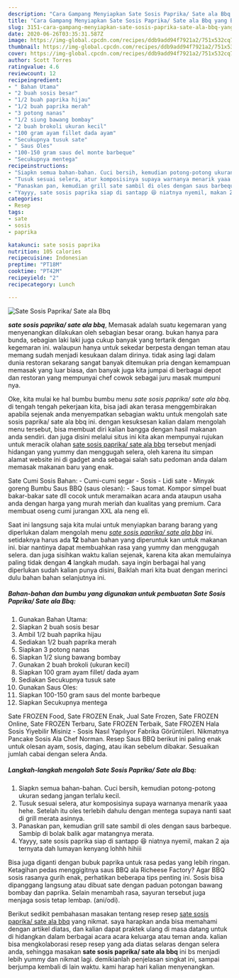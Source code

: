 ```yaml
---
description: "Cara Gampang Menyiapkan Sate Sosis Paprika/ Sate ala Bbq yang Bikin Ngiler"
title: "Cara Gampang Menyiapkan Sate Sosis Paprika/ Sate ala Bbq yang Bikin Ngiler"
slug: 3151-cara-gampang-menyiapkan-sate-sosis-paprika-sate-ala-bbq-yang-bikin-ngiler
date: 2020-06-26T03:35:31.587Z
image: https://img-global.cpcdn.com/recipes/ddb9add94f7921a2/751x532cq70/sate-sosis-paprika-sate-ala-bbq-foto-resep-utama.jpg
thumbnail: https://img-global.cpcdn.com/recipes/ddb9add94f7921a2/751x532cq70/sate-sosis-paprika-sate-ala-bbq-foto-resep-utama.jpg
cover: https://img-global.cpcdn.com/recipes/ddb9add94f7921a2/751x532cq70/sate-sosis-paprika-sate-ala-bbq-foto-resep-utama.jpg
author: Scott Torres
ratingvalue: 4.6
reviewcount: 12
recipeingredient:
- " Bahan Utama"
- "2 buah sosis besar"
- "1/2 buah paprika hijau"
- "1/2 buah paprika merah"
- "3 potong nanas"
- "1/2 siung bawang bombay"
- "2 buah brokoli ukuran kecil"
- "100 gram ayam fillet dada ayam"
- "Secukupnya tusuk sate"
- " Saus Oles"
- "100-150 gram saus del monte barbeque"
- "Secukupnya mentega"
recipeinstructions:
- "Siapkn semua bahan-bahan. Cuci bersih, kemudian potong-potong ukuran sedang jangan terlalu kecil."
- "Tusuk sesuai selera, atur komposisinya supaya warnanya menarik yaaa hehe. Setelah itu oles terlebih dahulu dengan mentega supaya nanti saat di grill merata asinnya."
- "Panaskan pan, kemudian grill sate sambil di oles dengan saus barbeque. Sambip di bolak balik agar matangnya merata."
- "Yayyy, sate sosis paprika siap di santapp 😆 niatnya nyemil, makan 2 aja ternyata dah lumayan kenyang lohhh hihiii"
categories:
- Resep
tags:
- sate
- sosis
- paprika

katakunci: sate sosis paprika 
nutrition: 105 calories
recipecuisine: Indonesian
preptime: "PT18M"
cooktime: "PT42M"
recipeyield: "2"
recipecategory: Lunch

---
```



![Sate Sosis Paprika/ Sate ala Bbq](https://img-global.cpcdn.com/recipes/ddb9add94f7921a2/751x532cq70/sate-sosis-paprika-sate-ala-bbq-foto-resep-utama.jpg)

<b><i>sate sosis paprika/ sate ala bbq</i></b>, Memasak adalah suatu kegemaran yang menyenangkan dilakukan oleh sebagian besar orang. bukan hanya para bunda, sebagian laki laki juga cukup banyak yang tertarik dengan kegemaran ini. walaupun hanya untuk sekedar berpesta dengan teman atau memang sudah menjadi kesukaan dalam dirinya. tidak asing lagi dalam dunia restoran sekarang sangat banyak ditemukan pria dengan kemampuan memasak yang luar biasa, dan banyak juga kita jumpai di berbagai depot dan restoran yang mempunyai chef cowok sebagai juru masak mumpuni nya.

Oke, kita mulai ke hal bumbu bumbu menu <i>sate sosis paprika/ sate ala bbq</i>. di tengah tengah pekerjaan kita, bisa jadi akan terasa menggembirakan apabila sejenak anda menyempatkan sebagian waktu untuk mengolah sate sosis paprika/ sate ala bbq ini. dengan kesuksesan kalian dalam mengolah menu tersebut, bisa membuat diri kalian bangga dengan hasil makanan anda sendiri. dan juga disini melalui situs ini kita akan mempunyai rujukan untuk meracik olahan <u>sate sosis paprika/ sate ala bbq</u> tersebut menjadi hidangan yang yummy dan menggugah selera, oleh karena itu simpan alamat website ini di gadget anda sebagai salah satu pedoman anda dalam memasak makanan baru yang enak.

Sate Cumi Sosis Bahan: - Cumi-cumi segar - Sosis - Lidi sate - Minyak goreng Bumbu Saus BBQ (saus olesan): - Saus tomat. Kompor simpel buat bakar-bakar sate dll cocok untuk meramaikan acara anda ataupun usaha anda dengan harga yang murah meriah dan kualitas yang premium. Cara membuat oseng cumi jurangan XXL ala neng eli.


Saat ini langsung saja kita mulai untuk menyiapkan barang barang yang diperlukan dalam mengolah menu <u><i>sate sosis paprika/ sate ala bbq</i></u> ini. setidaknya harus ada <b>12</b> bahan bahan yang diperuntuk kan untuk makanan ini. biar nantinya dapat membuahkan rasa yang yummy dan menggugah selera. dan juga sisihkan waktu kalian sejenak, karena kita akan memulainya paling tidak dengan <b>4</b> langkah mudah. saya ingin berbagai hal yang diperlukan sudah kalian punya disini, Baiklah mari kita buat dengan merinci dulu bahan bahan selanjutnya ini.

<!--inarticleads1-->

##### Bahan-bahan dan bumbu yang digunakan untuk pembuatan Sate Sosis Paprika/ Sate ala Bbq:

1. Gunakan  Bahan Utama:
1. Siapkan 2 buah sosis besar
1. Ambil 1/2 buah paprika hijau
1. Sediakan 1/2 buah paprika merah
1. Siapkan 3 potong nanas
1. Siapkan 1/2 siung bawang bombay
1. Gunakan 2 buah brokoli (ukuran kecil)
1. Siapkan 100 gram ayam fillet/ dada ayam
1. Sediakan Secukupnya tusuk sate
1. Gunakan  Saus Oles:
1. Siapkan 100-150 gram saus del monte barbeque
1. Siapkan Secukupnya mentega


Sate FROZEN Food, Sate FROZEN Enak, Jual Sate Frozen, Sate FROZEN Online, Sate FROZEN Terbaru, Sate FROZEN Terbaik, Sate FROZEN Hala Sosis Yiyebilir Misiniz - Sosis Nasıl Yapılıyor Fabrika Görüntüleri. Nikmatnya Pancake Sosis Ala Chef Norman. Resep Saus BBQ berikut ini paling enak untuk olesan ayam, sosis, daging, atau ikan sebelum dibakar. Sesuaikan jumlah cabai dengan selera Anda. 

<!--inarticleads2-->

##### Langkah-langkah mengolah Sate Sosis Paprika/ Sate ala Bbq:

1. Siapkn semua bahan-bahan. Cuci bersih, kemudian potong-potong ukuran sedang jangan terlalu kecil.
1. Tusuk sesuai selera, atur komposisinya supaya warnanya menarik yaaa hehe. Setelah itu oles terlebih dahulu dengan mentega supaya nanti saat di grill merata asinnya.
1. Panaskan pan, kemudian grill sate sambil di oles dengan saus barbeque. Sambip di bolak balik agar matangnya merata.
1. Yayyy, sate sosis paprika siap di santapp 😆 niatnya nyemil, makan 2 aja ternyata dah lumayan kenyang lohhh hihiii


Bisa juga diganti dengan bubuk paprika untuk rasa pedas yang lebih ringan. Ketagihan pedas menggigitnya saus BBQ ala Richeese Factory? Agar BBQ sosis rasanya gurih enak, perhatikan beberapa tips penting ini. Sosis bisa dipanggang langsung atau dibuat sate dengan paduan potongan bawang bombay dan paprika. Selain menambah rasa, sayuran tersebut juga menjaga sosis tetap lembap. (ani/odi). 

Berikut sedikit pembahasan masakan tentang resep resep <u>sate sosis paprika/ sate ala bbq</u> yang nikmat. saya harapkan anda bisa memahami dengan artikel diatas, dan kalian dapat praktek ulang di masa datang untuk di hidangkan dalam berbagai acara acara keluarga atau teman anda. kalian bisa mengkolaborasi resep resep yang ada diatas selaras dengan selera anda, sehingga masakan <b>sate sosis paprika/ sate ala bbq</b> ini bs menjadi lebih yummy dan nikmat lagi. demikianlah penjelasan singkat ini, sampai berjumpa kembali di lain waktu. kami harap hari kalian menyenangkan.
